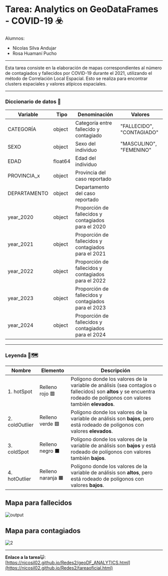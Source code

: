 # Tarea: Analytics on GeoDataFrames - COVID-19 ☣️

Alumnos:
* Nicolas Silva Andujar
* Rosa Huamaní Pucho

---------------------------------------------------------------------------

Esta tarea consiste en la elaboración de mapas correspondientes al número de contagiados y fallecidos por COVID-19 durante el 2021, utilizando el método de Correlación Local Espacial. Esto se realiza para encontrar clusters espaciales y valores atípicos espaciales.

---------------------------------------

### **Diccionario de datos** 📍

| **Variable**     | **Tipo**     | **Denominación**                            | **Valores**                               |
|--------------|----------|-----------------------------------------|---------------------------------------|
|   CATEGORÍA   | object | Categoría entre fallecido y contagiado                |            "FALLECIDO", "CONTAGIADO"                           |
|   SEXO   | object | Sexo del individuo                |              "MASCULINO", "FEMENINO"                         |
|   EDAD   | float64 | Edad del individuo                 |                                       |
|    PROVINCIA_x   | object | Provincia del caso reportado                                |                               |
|   DEPARTAMENTO   | object | Departamento del caso reportado                 |                                       |
|   year_2020   | object | Proporción de fallecidos y contagiados para el 2020                |                                       |
|   year_2021   | object | Proporción de fallecidos y contagiados para el 2021                  |                                       |
|   year_2022   | object | Proporción de fallecidos y contagiados para el 2022                 |                                       |
|   year_2023  | object | Proporción de fallecidos y contagiados para el 2023                  |                                       |
|   year_2024   | object | Proporción de fallecidos y contagiados para el 2024                |                                       |

__________

### **Leyenda** 🧭🗺️

| Nombre        | Elemento         | Descripción                                                                                                                              |
|---------------|------------------|------------------------------------------------------------------------------------------------------------------------------------------|
| 1. hotSpot    | Relleno rojo 🟥   | Polígono donde los valores de la variable de análisis (sea contagios o fallecidos) son **altos** y se encuentra rodeado de polígonos con valores también **elevados**. |
| 2. coldOutlier| Relleno verde 🟩 | Polígono donde los valores de la variable de análisis son **bajos**, pero está rodeado de polígonos con valores **elevados**.                    |
| 3. coldSpot   | Relleno negro ⬛ | Polígono donde los valores de la variable de análisis son **bajos** y está rodeado de polígonos con valores también **bajos**.                   |
| 4. hotOutlier | Relleno naranja 🟧 | Polígono donde los valores de la variable de análisis son **altos**, pero está rodeado de polígonos con valores **bajos**.                       |

Mapa para fallecidos 
---
![output](https://github.com/user-attachments/assets/2469a998-192f-47d7-ae1a-b1ceaa4ed093)

Mapa para contagiados
---
![2](https://github.com/user-attachments/assets/3966ab2e-e7d9-48e7-a74e-140489351120)

___

**Enlace a la tarea**😺: [https://nicosil02.github.io/Redes2/geoDF_ANALYTICS.html](https://nicosil02.github.io/Redes2/tareaoficial.html)



